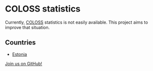 # COLOSS statistics

Currently, [COLOSS](http://coloss.org/) statistics is not easily available. This project aims to improve that situation.

## Countries

- [Estonia](https://honeymarket.github.io/coloss/estonia/)

[Join us on GitHub!](https://github.com/honeymarket/coloss)
